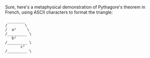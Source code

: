 Sure, here's a metaphysical demonstration of Pythagore's theorem in French, using ASCII characters to format the triangle:

```
 ________
/        \
/  a²     \
/_________ \
   b²     
/_________ \
       c² 
/_________ \
